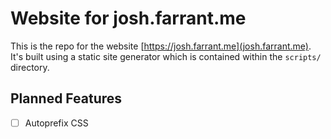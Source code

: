 # Website for josh.farrant.me

This is the repo for the website [https://josh.farrant.me](josh.farrant.me). It's built using a static site generator which is contained within the `scripts/` directory.

## Planned Features

- [ ] Autoprefix CSS